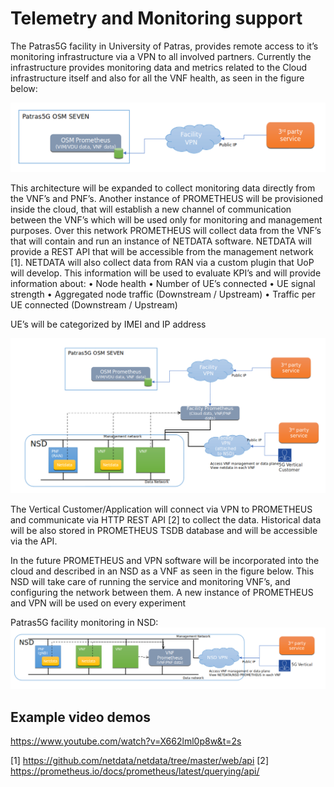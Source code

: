 <!-- TITLE: Telemetry Monitoring -->
<!-- SUBTITLE: A quick summary of Telemetry Monitoring -->

# Telemetry and Monitoring support

The Patras5G facility in University of Patras, provides remote access to it’s monitoring infrastructure via a VPN to all involved partners. Currently the infrastructure provides monitoring data and metrics related to the Cloud infrastructure itself and also for all the VNF health, as seen in the figure below:

![Img 1](/uploads/telemetry-monitoring/img-1.png "Img 1")

This architecture will be expanded to collect monitoring data directly from the VNF’s and PNF’s. Another instance of PROMETHEUS will be provisioned inside the cloud, that will establish a new channel of communication between the VNF’s which will be used only for monitoring and management purposes. Over this network PROMETHEUS will collect data from the VNF’s that will contain and run an instance of NETDATA software. NETDATA will provide a REST API that will be accessible from the management network [1]. NETDATA will also collect data from RAN via a custom plugin that UoP will develop. This information will be used to evaluate KPI’s and will provide information about:
•	Node health
•	Number of UE’s connected
•	UE signal strength
•	Aggregated node traffic (Downstream / Upstream)
•	Traffic per UE connected (Downstream / Upstream)

UE’s will be categorized by IMEI and IP address


![Img 2](/uploads/telemetry-monitoring/img-2.png "Img 2")

The Vertical Customer/Application will connect via VPN to PROMETHEUS and communicate via HTTP REST API [2] to collect the data. Historical data will be also stored in PROMETHEUS TSDB database and will be accessible via the API.


In the future PROMETHEUS and VPN software will be incorporated into the cloud and described in an NSD as a VNF as seen in the figure below. This NSD will take care of running the service and monitoring VNF’s, and configuring the network between them. A new instance of PROMETHEUS and VPN will be used on every experiment 

Patras5G facility monitoring  in NSD:
![Img 3](/uploads/telemetry-monitoring/img-3.png "Img 3")


## Example video demos

https://www.youtube.com/watch?v=X662lml0p8w&t=2s


[1] https://github.com/netdata/netdata/tree/master/web/api
[2] https://prometheus.io/docs/prometheus/latest/querying/api/

